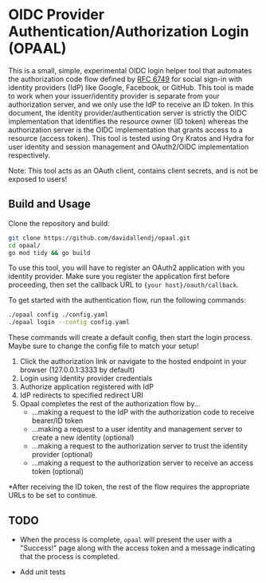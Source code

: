 # OIDC Provider Authentication/Authorization Login (OPAAL)

This is a small, simple, experimental OIDC login helper tool that automates the authorization code flow defined by [RFC 6749](https://datatracker.ietf.org/doc/html/rfc6749#section-4.1) for social sign-in with identity providers (IdP) like Google, Facebook, or GitHub. This tool is made to work when your issuer/identity provider is separate from your authorization server, and we only use the IdP to receive an ID token. In this document, the identity provider/authentication server is strictly the OIDC implementation that identifies the resource owner (ID token) whereas the authorization server is the OIDC implementation that grants access to a resource (access token). This tool is tested using Ory Kratos and Hydra for user identity and session management and OAuth2/OIDC implementation respectively.

Note: This tool acts as an OAuth client, contains client secrets, and is not be exposed to users!

## Build and Usage

Clone the repository and build:

```bash
git clone https://github.com/davidallendj/opaal.git
cd opaal/
go mod tidy && go build
```

To use this tool, you will have to register an OAuth2 application with you identity provider. Make sure you register the application first before proceeding, then set the callback URL to `{your host}/oauth/callback`.

To get started with the authentication flow, run the following commands:

```bash
./opaal config ./config.yaml
./opaal login --config config.yaml
```

These commands will create a default config, then start the login process. Maybe sure to change the config file to match your setup!

1. Click the authorization link or navigate to the hosted endpoint in your browser (127.0.0.1:3333 by default)
2. Login using identity provider credentials
3. Authorize application registered with IdP
4. IdP redirects to specified redirect URI
5. Opaal completes the rest of the authorization flow by...
	- ...making a request to the IdP with the authorization code to receive bearer/ID token
	- ...making a request to a user identity and management server to create a new identity (optional)
	- ...making a request to the authorization server to trust the identity provider (optional)
	- ...making a request to the authorization server to receive an access token (optional)

*After receiving the ID token, the rest of the flow requires the appropriate URLs to be set to continue.

## TODO

- When the process is complete, `opaal` will present the user with a "Success!" page along with the access token and a message indicating that the process is completed.

- Add unit tests